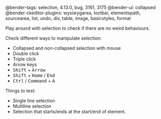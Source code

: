 @bender-tags: selection, 4.13.0, bug, 3161, 3175
@bender-ui: collapsed
@bender-ckeditor-plugins: wysiwygarea, toolbar, elementspath, sourcearea, list, undo, div, table, image, basicstyles, format

Play around with selection to check if there are no weird behaviours.

Check different ways to manipulate selection:
- Collapsed and non-collapsed selection with mouse
- Double click
- Triple click
- Arrow keys
- <kbd>Shift</kbd> + <kbd>Arrow</kbd>
- <kbd>Shift</kbd> + <kbd>Home</kbd> / <kbd>End</kbd>
- <kbd>Ctrl</kbd> / <kbd>Command</kbd> + <kbd>A</kbd>

Things to test:
- Single line selection
- Multiline selection
- Selection that starts/ends at the start/end of element.
